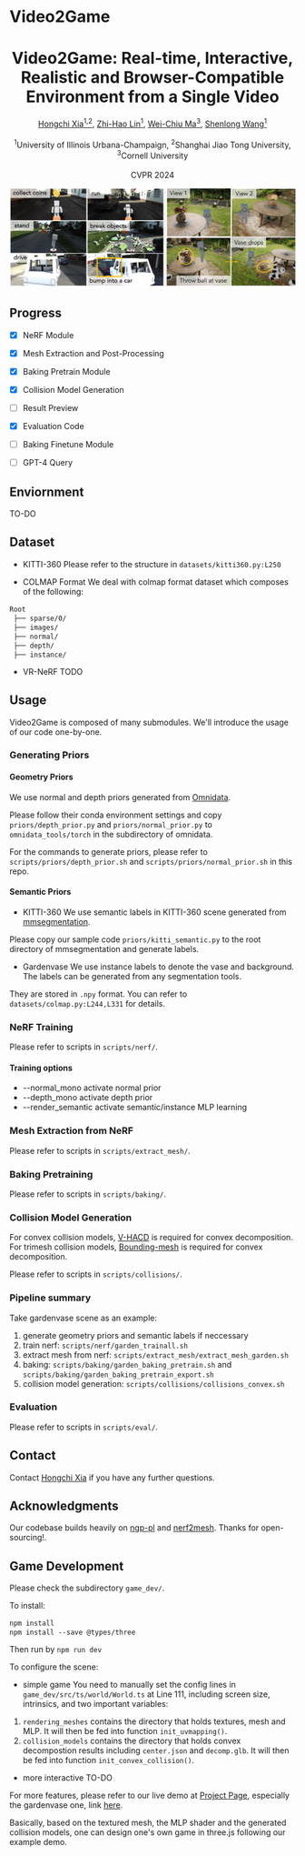 <h1>Video2Game</h1>

<div style="text-align: center;"><h1>Video2Game: Real-time, Interactive, Realistic and Browser-Compatible Environment from a Single Video</h1></div>

<div style="text-align: center;">
<a href="https://xiahongchi.github.io">Hongchi Xia<sup>1,2</sup></a>,
<a href="https://zhihao-lin.github.io/">Zhi-Hao Lin<sup>1</sup></a>,
<a href="https://people.csail.mit.edu/weichium/">Wei-Chiu Ma<sup>3</sup></a>,
<a href="https://shenlong.web.illinois.edu/">Shenlong Wang<sup>1</sup></a>
</div>
<br>
<div style="text-align: center;">
<sup>1</sup>University of Illinois Urbana-Champaign, 
<sup>2</sup>Shanghai Jiao Tong University,
<sup>3</sup>Cornell University
</div>
<br>
<div style="text-align: center;">
CVPR 2024
</div>

![](assets/video2game.png)

## Progress
- [x] NeRF Module
- [x] Mesh Extraction and Post-Processing
- [x] Baking Pretrain Module
- [x] Collision Model Generation
- [ ] Result Preview
- [x] Evaluation Code
- [ ] Baking Finetune Module
- [ ] GPT-4 Query


## Enviornment
TO-DO

## Dataset
* KITTI-360
Please refer to the structure in `datasets/kitti360.py:L250`

* COLMAP Format
We deal with colmap format dataset which composes of the following:
```
Root
 ├── sparse/0/             
 ├── images/    
 ├── normal/
 ├── depth/      
 ├── instance/
```

* VR-NeRF
TODO

## Usage
Video2Game is composed of many submodules. We'll introduce the usage of our code one-by-one.

### Generating Priors
#### Geometry Priors
We use normal and depth priors generated from [Omnidata](https://github.com/EPFL-VILAB/omnidata/tree/main/omnidata_tools/torch). 

Please follow their conda environment settings and copy `priors/depth_prior.py` and `priors/normal_prior.py` to `omnidata_tools/torch` in the subdirectory of omnidata.

For the commands to generate priors, please refer to `scripts/priors/depth_prior.sh` and `scripts/priors/normal_prior.sh` in this repo.
#### Semantic Priors
* KITTI-360
We use semantic labels in KITTI-360 scene generated from [mmsegmentation](https://github.com/open-mmlab/mmsegmentation). 

Please copy our sample code `priors/kitti_semantic.py` to the root directory of mmsegmentation and generate labels.

* Gardenvase
We use instance labels to denote the vase and background. The labels can be generated from any segmentation tools.

They are stored in `.npy` format. You can refer to `datasets/colmap.py:L244,L331` for details.


### NeRF Training
Please refer to scripts in `scripts/nerf/`. 

#### Training options
* --normal_mono activate normal prior
* --depth_mono activate depth prior
* --render_semantic activate semantic/instance MLP learning

### Mesh Extraction from NeRF
Please refer to scripts in `scripts/extract_mesh/`. 

### Baking Pretraining
Please refer to scripts in `scripts/baking/`. 

### Collision Model Generation
For convex collision models, [V-HACD](https://github.com/kmammou/v-hacd) is required for convex decomposition.
For trimesh collision models, [Bounding-mesh](https://github.com/gaschler/bounding-mesh) is required for convex decomposition.

Please refer to scripts in `scripts/collisions/`. 

### Pipeline summary
Take gardenvase scene as an example:

1. generate geometry priors and semantic labels if neccessary
2. train nerf: `scripts/nerf/garden_trainall.sh`
3. extract mesh from nerf: `scripts/extract_mesh/extract_mesh_garden.sh`
4. baking: `scripts/baking/garden_baking_pretrain.sh` and `scripts/baking/garden_baking_pretrain_export.sh`
5. collision model generation: `scripts/collisions/collisions_convex.sh`

### Evaluation
Please refer to scripts in `scripts/eval/`.

## Contact
Contact [Hongchi Xia](mailto:xiahongchi@sjtu.edu.cn) if you have any further questions. 

## Acknowledgments
Our codebase builds heavily on [ngp-pl](https://github.com/kwea123/ngp_pl) and [nerf2mesh](https://github.com/ashawkey/nerf2mesh). Thanks for open-sourcing!.

## Game Development

Please check the subdirectory `game_dev/`.

To install:

```
npm install
npm install --save @types/three
```
Then run by `npm run dev`

To configure the scene:

* simple game
You need to manually set the config lines in `game_dev/src/ts/world/World.ts` at Line 111, including screen size, intrinsics, and two important variables: 
1. `rendering_meshes` contains the directory that holds textures, mesh and MLP. It will then be fed into function `init_uvmapping()`.
2. `collision_models` contains the directory that holds convex decompostion results including `center.json` and `decomp.glb`.  It will then be fed into function `init_convex_collision()`. 

* more interactive
TO-DO

For more features, please refer to our live demo at [Project Page](https://video2game.github.io/), especially the gardenvase one, link [here](https://video2game.github.io/src/garden/index.html).

Basically, based on the textured mesh, the MLP shader and the generated collision models, one can design one's own game in three.js following our example demo.  
